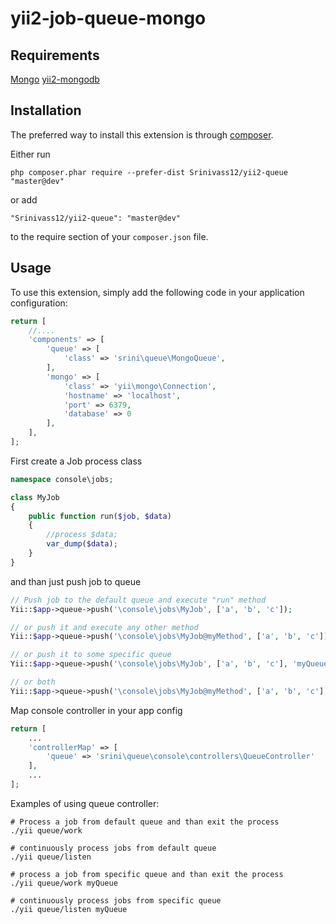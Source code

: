 # yii2-job-queue-mongo

Requirements
------------

[Mongo](https://www.mongodb.com/)
[yii2-mongodb](https://github.com/yiisoft/yii2-mongodb)

Installation
------------

The preferred way to install this extension is through [composer](http://getcomposer.org/download/).

Either run

```
php composer.phar require --prefer-dist Srinivass12/yii2-queue "master@dev"
```

or add

```
"Srinivass12/yii2-queue": "master@dev"
```

to the require section of your `composer.json` file.


Usage
-----

To use this extension, simply add the following code in your application configuration:

```php
return [
    //....
    'components' => [
        'queue' => [
            'class' => 'srini\queue\MongoQueue',
        ],
        'mongo' => [
            'class' => 'yii\mongo\Connection',
            'hostname' => 'localhost',
            'port' => 6379,
            'database' => 0
        ],
    ],
];
```



First create a Job process class

```php
namespace console\jobs;

class MyJob
{
    public function run($job, $data)
    {
        //process $data;
        var_dump($data);
    }
} 
```

and than just push job to queue

```php
// Push job to the default queue and execute "run" method
Yii::$app->queue->push('\console\jobs\MyJob', ['a', 'b', 'c']);

// or push it and execute any other method
Yii::$app->queue->push('\console\jobs\MyJob@myMethod', ['a', 'b', 'c']);

// or push it to some specific queue
Yii::$app->queue->push('\console\jobs\MyJob', ['a', 'b', 'c'], 'myQueue');

// or both
Yii::$app->queue->push('\console\jobs\MyJob@myMethod', ['a', 'b', 'c'], 'myQueue');

```  

Map console controller in your app config

```php
return [
    ...
    'controllerMap' => [
        'queue' => 'srini\queue\console\controllers\QueueController'
    ],
    ...
];
```

Examples of using queue controller:

```
# Process a job from default queue and than exit the process
./yii queue/work

# continuously process jobs from default queue
./yii queue/listen

# process a job from specific queue and than exit the process
./yii queue/work myQueue

# continuously process jobs from specific queue
./yii queue/listen myQueue
```
